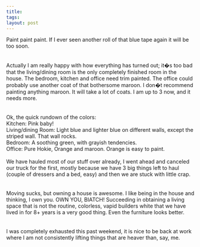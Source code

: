 ```yaml
---
title: 
tags: 
layout: post
---
```

Paint paint paint.  If I ever seen another roll of that blue tape again it will be too soon.  <br /><br />Actually I am really happy with how everything has turned out; it�s too bad that the living/dining room is the only completely finished room in the house.  The bedroom, kitchen and office need trim painted.  The office could probably use another coat of that bothersome maroon.  I don�t recommend painting anything maroon.  It will take a lot of coats.  I am up to 3 now, and it needs more.  <br /><br />Ok, the quick rundown of the colors:<br />Kitchen:  Pink baby!<br />Living/dining Room:  Light blue and lighter blue on different walls, except the striped wall.  That wall rocks. <br />Bedroom:  A soothing green, with grayish tendencies. <br />Office:  Pure Hokie, Orange and maroon.  Orange is easy to paint. <br /><br />We have hauled most of our stuff over already, I went ahead and canceled our truck for the first, mostly because we have 3 big things left to haul (couple of dressers and a bed, easy) and then we are stuck with little crap.  <br /><br />Moving sucks, but owning a house is awesome.  I like being in the house and thinking, I own you. OWN YOU, BIATCH! Succeeding in obtaining a living space that is not the routine, colorless, vapid builders white that we have lived in for 8+ years is a very good thing.  Even the furniture looks better.  <br /><br />I was completely exhausted this past weekend, it is nice to be back at work where I am not consistently lifting things that are heaver than, say, me. 
